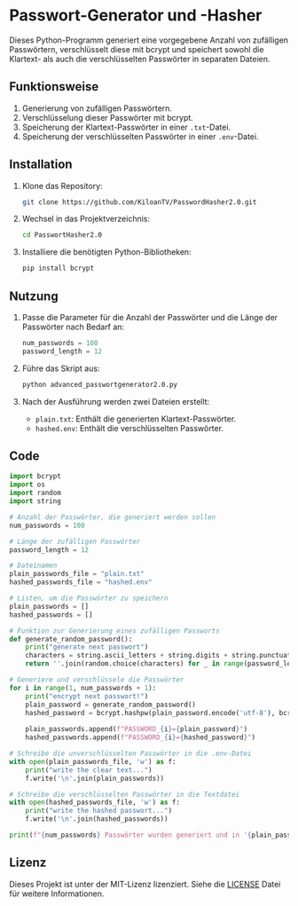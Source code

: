 # Passwort-Generator und -Hasher

Dieses Python-Programm generiert eine vorgegebene Anzahl von zufälligen Passwörtern, verschlüsselt diese mit bcrypt und speichert sowohl die Klartext- als auch die verschlüsselten Passwörter in separaten Dateien.

## Funktionsweise

1. Generierung von zufälligen Passwörtern.
2. Verschlüsselung dieser Passwörter mit bcrypt.
3. Speicherung der Klartext-Passwörter in einer `.txt`-Datei.
4. Speicherung der verschlüsselten Passwörter in einer `.env`-Datei.

## Installation

1. Klone das Repository:
    ```bash
    git clone https://github.com/KiloanTV/PasswordHasher2.0.git
    ```

2. Wechsel in das Projektverzeichnis:
    ```bash
    cd PasswortHasher2.0
    ```

3. Installiere die benötigten Python-Bibliotheken:
    ```bash
    pip install bcrypt
    ```

## Nutzung

1. Passe die Parameter für die Anzahl der Passwörter und die Länge der Passwörter nach Bedarf an:
    ```python
    num_passwords = 100
    password_length = 12
    ```

2. Führe das Skript aus:
    ```bash
    python advanced_passwortgenerator2.0.py
    ```

3. Nach der Ausführung werden zwei Dateien erstellt:
    - `plain.txt`: Enthält die generierten Klartext-Passwörter.
    - `hashed.env`: Enthält die verschlüsselten Passwörter.

## Code

```python
import bcrypt
import os
import random
import string

# Anzahl der Passwörter, die generiert werden sollen
num_passwords = 100

# Länge der zufälligen Passwörter
password_length = 12

# Dateinamen
plain_passwords_file = "plain.txt"
hashed_passwords_file = "hashed.env"

# Listen, um die Passwörter zu speichern
plain_passwords = []
hashed_passwords = []

# Funktion zur Generierung eines zufälligen Passworts
def generate_random_password():
    print("generate next passwort")
    characters = string.ascii_letters + string.digits + string.punctuation
    return ''.join(random.choice(characters) for _ in range(password_length))

# Generiere und verschlüssele die Passwörter
for i in range(1, num_passwords + 1):
    print("encrypt next passwort!")
    plain_password = generate_random_password()
    hashed_password = bcrypt.hashpw(plain_password.encode('utf-8'), bcrypt.gensalt()).decode('utf-8')
    
    plain_passwords.append(f"PASSWORD_{i}={plain_password}")
    hashed_passwords.append(f"PASSWORD_{i}={hashed_password}")

# Schreibe die unverschlüsselten Passwörter in die .env-Datei
with open(plain_passwords_file, 'w') as f:
    print("write the clear text...")
    f.write('\n'.join(plain_passwords))

# Schreibe die verschlüsselten Passwörter in die Textdatei
with open(hashed_passwords_file, 'w') as f:
    print("write the hashed passwort...")
    f.write('\n'.join(hashed_passwords))

print(f"{num_passwords} Passwörter wurden generiert und in '{plain_passwords_file}' und '{hashed_passwords_file}' gespeichert.")
```

## Lizenz

Dieses Projekt ist unter der MIT-Lizenz lizenziert. Siehe die [LICENSE](LICENSE) Datei für weitere Informationen.
